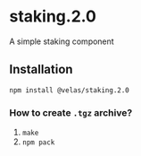 # staking.2.0

A simple staking component

## Installation

```
npm install @velas/staking.2.0
```

### How to create `.tgz` archive?

1. `make`
2. `npm pack`
